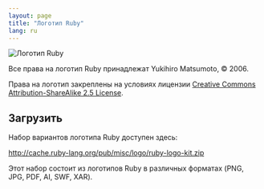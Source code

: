```yaml
---
layout: page
title: "Логотип Ruby"
lang: ru
---
```


![Логотип Ruby](/images/header-ruby-logo.png)

Все права на логотип Ruby принадлежат Yukihiro Matsumoto, &copy; 2006.

Права на логотип закреплены на условиях лицензии [Creative Commons Attribution-ShareAlike 2.5 License][1].

## Загрузить

Набор вариантов логотипа Ruby доступен здесь:

<http://cache.ruby-lang.org/pub/misc/logo/ruby-logo-kit.zip>

Этот набор состоит из логотипов Ruby в различных форматах (PNG, JPG, PDF, AI, SWF, XAR).

[1]: http://creativecommons.org/licenses/by-sa/2.5/
